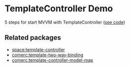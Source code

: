 # TemplateController Demo

5 steps for start MVVM with TemplateController ([see code](https://github.com/comerc/meteor-template-controller-demo/blob/master/client/main.coffee#L6))

## Related packages
- [space:template-controller](https://github.com/meteor-space/template-controller)
- [comerc:template-two-way-binding](https://github.com/comerc/meteor-template-two-way-binding)
- [comerc:template-controller-model-map](https://github.com/comerc/meteor-template-controller-model-map)
